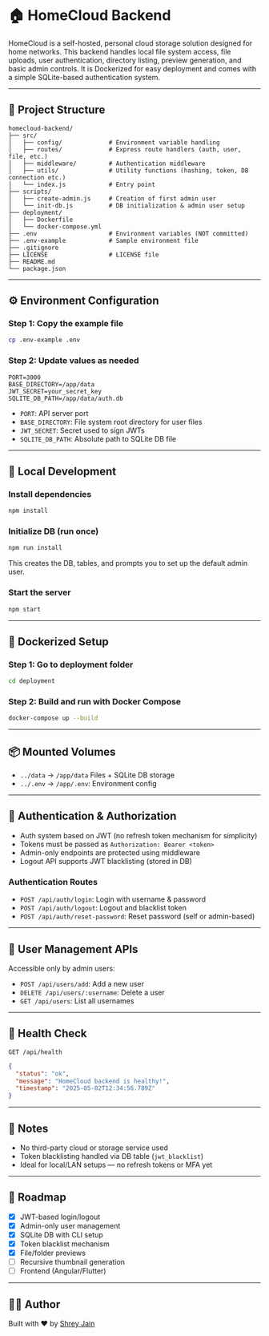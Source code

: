# 🏠 HomeCloud Backend

HomeCloud is a self-hosted, personal cloud storage solution designed for home networks. This backend handles local file system access, file uploads, user authentication, directory listing, preview generation, and basic admin controls. It is Dockerized for easy deployment and comes with a simple SQLite-based authentication system.

---

## 📁 Project Structure

```
homecloud-backend/
├── src/
│   ├── config/             # Environment variable handling
│   ├── routes/             # Express route handlers (auth, user, file, etc.)
│   ├── middleware/         # Authentication middleware
│   ├── utils/              # Utility functions (hashing, token, DB connection etc.)
│   └── index.js            # Entry point
├── scripts/
│   ├── create-admin.js     # Creation of first admin user
│   └── init-db.js          # DB initialization & admin user setup
├── deployment/
│   ├── Dockerfile
│   └── docker-compose.yml
├── .env                    # Environment variables (NOT committed)
├── .env-example            # Sample environment file
├── .gitignore
├── LICENSE                 # LICENSE file
├── README.md
└── package.json
```

---

## ⚙️ Environment Configuration

### Step 1: Copy the example file

```bash
cp .env-example .env
```

### Step 2: Update values as needed

```env
PORT=3000
BASE_DIRECTORY=/app/data
JWT_SECRET=your_secret_key
SQLITE_DB_PATH=/app/data/auth.db
```

- `PORT`: API server port
- `BASE_DIRECTORY`: File system root directory for user files
- `JWT_SECRET`: Secret used to sign JWTs
- `SQLITE_DB_PATH`: Absolute path to SQLite DB file

---

## 🚀 Local Development

### Install dependencies

```bash
npm install
```

### Initialize DB (run once)

```bash
npm run install
```

This creates the DB, tables, and prompts you to set up the default admin user.

### Start the server

```bash
npm start
```

---

## 🐳 Dockerized Setup

### Step 1: Go to deployment folder

```bash
cd deployment
```

### Step 2: Build and run with Docker Compose

```bash
docker-compose up --build
```

---

## 📦 Mounted Volumes

- `../data` → `/app/data` Files + SQLite DB storage
- `../.env` → `/app/.env`: Environment config

---

## 🔐 Authentication & Authorization

- Auth system based on JWT (no refresh token mechanism for simplicity)
- Tokens must be passed as `Authorization: Bearer <token>`
- Admin-only endpoints are protected using middleware
- Logout API supports JWT blacklisting (stored in DB)

### Authentication Routes

- `POST /api/auth/login`: Login with username & password
- `POST /api/auth/logout`: Logout and blacklist token
- `POST /api/auth/reset-password`: Reset password (self or admin-based)

---

## 👥 User Management APIs

Accessible only by admin users:

- `POST /api/users/add`: Add a new user
- `DELETE /api/users/:username`: Delete a user
- `GET /api/users`: List all usernames

---

## 🧪 Health Check

```
GET /api/health
```

```json
{
  "status": "ok",
  "message": "HomeCloud backend is healthy!",
  "timestamp": "2025-05-02T12:34:56.789Z"
}
```

---

## 🛑 Notes

- No third-party cloud or storage service used
- Token blacklisting handled via DB table (`jwt_blacklist`)
- Ideal for local/LAN setups — no refresh tokens or MFA yet

---

## 📌 Roadmap

- [x] JWT-based login/logout
- [x] Admin-only user management
- [x] SQLite DB with CLI setup
- [x] Token blacklist mechanism
- [x] File/folder previews
- [ ] Recursive thumbnail generation
- [ ] Frontend (Angular/Flutter)

---

## 🧑‍💻 Author

Built with ❤️ by [Shrey Jain](https://github.com/er-shrey)
